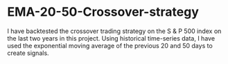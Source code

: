 # EMA-20-50-Crossover-strategy
I have backtested the crossover trading strategy on the S &amp; P 500 index on the last two years in this project. Using historical time-series data, I have used the exponential moving average of the previous 20 and 50 days to create signals.
